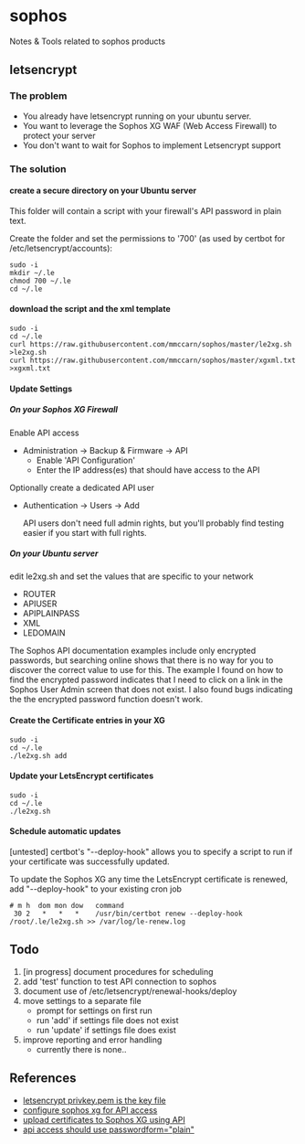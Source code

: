 # sophos
Notes &amp; Tools related to sophos products


## letsencrypt

### The problem
* You already have letsencrypt running on your ubuntu server.
* You want to leverage the Sophos XG WAF (Web Access Firewall) to protect your server
* You don't want to wait for Sophos to implement Letsencrypt support 

### The solution

#### create a secure directory on your Ubuntu server

This folder will contain a script with your firewall's API password in plain text.

Create the folder and set the permissions to '700' (as used by certbot for /etc/letsencrypt/accounts):

```
sudo -i
mkdir ~/.le
chmod 700 ~/.le
cd ~/.le
```

#### download the script and the xml template

```
sudo -i
cd ~/.le
curl https://raw.githubusercontent.com/mmccarn/sophos/master/le2xg.sh >le2xg.sh
curl https://raw.githubusercontent.com/mmccarn/sophos/master/xgxml.txt >xgxml.txt
```

#### Update Settings

##### On your Sophos XG Firewall
Enable API access 
* Administration -> Backup & Firmware -> API
  * Enable 'API Configuration'
  * Enter the IP address(es) that should have access to the API

Optionally create a dedicated API user
* Authentication -> Users -> Add
  
  API users don't need full admin rights, but you'll probably find testing easier if you start with full rights.

##### On your Ubuntu server
edit le2xg.sh and set the values that are specific to your network
* ROUTER 
* APIUSER
* APIPLAINPASS
* XML
* LEDOMAIN

The Sophos API documentation examples include only encrypted passwords, but searching online shows that there is no way for you to discover the correct value to use for this. The example I found on how to find the encrypted password indicates that I need to click on a link in the Sophos User Admin screen that does not exist.  I also found bugs indicating the the encrypted password function doesn't work.

#### Create the Certificate entries in your XG
```
sudo -i
cd ~/.le
./le2xg.sh add
```

#### Update your LetsEncrypt certificates
```
sudo -i
cd ~/.le
./le2xg.sh
```

#### Schedule automatic updates
[untested]
certbot's "--deploy-hook" allows you to specify a script to run if your certificate was successfully updated.

To update the Sophos XG any time the LetsEncrypt certificate is renewed, add "--deploy-hook" to your existing cron job

```
# m h  dom mon dow   command
 30 2   *   *   *    /usr/bin/certbot renew --deploy-hook /root/.le/le2xg.sh >> /var/log/le-renew.log
```

## Todo
1. [in progress] document procedures for scheduling
1. add 'test' function to test API connection to sophos
1. document use of /etc/letsencrypt/renewal-hooks/deploy
1. move settings to a separate file
    * prompt for settings on first run
    * run 'add' if settings file does not exist
    * run 'update' if settings file does exist
1. improve reporting and error handling
    * currently there is none..

## References
* [letsencrypt privkey.pem is the key file](https://stackoverflow.com/questions/50389883/generate-crt-key-ssl-files-from-lets-encrypt-from-scratch)
* [configure sophos xg for API access](https://techbast.com/2019/10/sophos-xg-firewall-how-to-use-api.html)
* [upload certificates to Sophos XG using API](https://community.sophos.com/products/xg-firewall/f/sophos-xg-firewall-general-discussion/102208/upload-certificate-using-api)
* [api access should use passwordform="plain"](https://community.sophos.com/products/xg-firewall/sfos-eap/v16/f/sfos-v16-beta-issues-bugs/79383/api-login-with-encrypted-password/320699)
